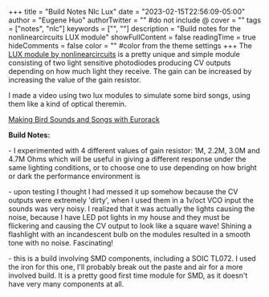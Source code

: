 +++
title = "Build Notes Nlc Lux"
date = "2023-02-15T22:56:09-05:00"
author = "Eugene Huo"
authorTwitter = "" #do not include @
cover = ""
tags = ["notes", "nlc"]
keywords = ["", ""]
description = "Build notes for the nonlinearcircuits LUX module"
showFullContent = false
readingTime = true
hideComments = false
color = "" #color from the theme settings
+++
The [LUX module by nonlinearcircuits](https://www.nonlinearcircuits.com/modules/p/lux?rq=lux) is a pretty unique and simple module consisting of two light sensitive photodiodes producing CV outputs depending on how much light they receive. The gain can be increased by increasing the value of the gain resistor.

I made a video using two lux modules to simulate some bird songs, using them like a kind of optical theremin.

[Making Bird Sounds and Songs with Eurorack](https://youtu.be/6OflJaoHDFE)

**Build Notes:**

\- I experimented with 4 different values of gain resistor: 1M, 2.2M, 3.0M and 4.7M Ohms which will be useful in giving a different response under the same lighting conditions, or to choose one to use depending on how bright or dark the performance environment is

\- upon testing I thought I had messed it up somehow because the CV outputs were extremely 'dirty', when I used them in a 1v/oct VCO input the sounds was very noisy. I realized that it was actually the lights causing the noise, because I have LED pot lights in my house and they must be flickering and causing the CV output to look like a square wave! Shining a flashlight with an incandescent bulb on the modules resulted in a smooth tone with no noise. Fascinating!

\- this is a build involving SMD components, including a SOIC TL072. I used the iron for this one, I'll probably break out the paste and air for a more involved build. It is a pretty good first time module for SMD, as it doesn't have very many components at all.
